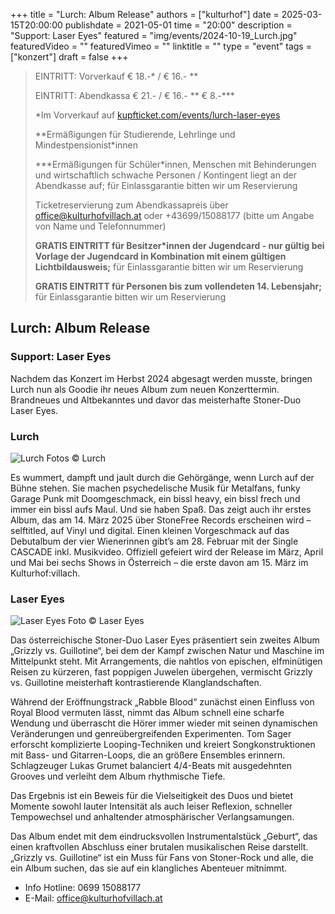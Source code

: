+++
title = "Lurch: Album Release"
authors = ["kulturhof"]
date = 2025-03-15T20:00:00
publishdate = 2021-05-01
time = "20:00"
description = "Support: Laser Eyes"
featured = "img/events/2024-10-19_Lurch.jpg"
featuredVideo = ""
featuredVimeo = ""
linktitle = ""
type = "event"
tags = ["konzert"]
draft = false
+++

> EINTRITT: Vorverkauf € 18.-\* / € 16.- \*\*
> 
> EINTRITT: Abendkassa € 21.- / € 16.- \*\* € 8.-\*\*\*
>
> \*Im Vorverkauf auf [kupfticket.com/events/lurch-laser-eyes](https://kupfticket.com/events/lurch-laser-eyes)
>
> \*\*Ermäßigungen für Studierende, Lehrlinge und Mindestpensionist\*innen
> 
> \*\*\*Ermäßigungen für Schüler\*innen, Menschen mit Behinderungen und wirtschaftlich schwache Personen / Kontingent liegt an der Abendkasse auf; für Einlassgarantie bitten wir um Reservierung
>
> Ticketreservierung zum Abendkassapreis über office@kulturhofvillach.at oder +43699/15088177 (bitte um Angabe von Name und Telefonnummer)
>
> **GRATIS EINTRITT für Besitzer\*innen der Jugendcard - nur gültig bei Vorlage der Jugendcard in Kombination mit einem gültigen Lichtbildausweis;** für Einlassgarantie bitten wir um Reservierung
>
> **GRATIS EINTRITT für Personen bis zum vollendeten 14. Lebensjahr;** für Einlassgarantie bitten wir um Reservierung

## Lurch: Album Release
### Support: Laser Eyes

Nachdem das Konzert im Herbst 2024 abgesagt werden musste, bringen Lurch nun als Goodie ihr neues Album zum neuen Konzerttermin. Brandneues und Altbekanntes und davor das meisterhafte Stoner-Duo Laser Eyes.

### Lurch

![Lurch](/img/events/2024-10-19_Lurch1.jpg)
Fotos © Lurch

Es wummert, dampft und jault durch die Gehörgänge, wenn Lurch auf der Bühne stehen. Sie
machen psychedelische Musik für Metalfans, funky Garage Punk mit Doomgeschmack, ein bissl heavy, ein bissl frech und immer ein bissl aufs Maul. Und sie haben Spaß. Das zeigt auch ihr erstes Album, das am 14. März 2025 über StoneFree Records erscheinen wird – selftitled, auf Vinyl und digital. Einen kleinen Vorgeschmack auf das Debutalbum der vier Wienerinnen gibt’s am 28. Februar mit der Single CASCADE inkl. Musikvideo. Offiziell gefeiert wird der Release im März, April und Mai bei sechs Shows in Österreich – die erste davon am 15. März im Kulturhof:villach.


### Laser Eyes

![Laser Eyes](/img/events/2024-10-19_Laser_Eyes.jpg)
Foto © Laser Eyes

Das österreichische Stoner-Duo Laser Eyes präsentiert sein zweites Album „Grizzly vs. Guillotine“, bei dem der Kampf zwischen Natur und Maschine im Mittelpunkt steht. Mit Arrangements, die nahtlos von epischen, elfminütigen Reisen zu kürzeren, fast poppigen Juwelen übergehen, vermischt Grizzly vs. Guillotine meisterhaft kontrastierende Klanglandschaften.

Während der Eröffnungstrack „Rabble Blood“ zunächst einen Einfluss von Royal Blood vermuten lässt, nimmt das Album schnell eine scharfe Wendung und überrascht die Hörer immer wieder mit seinen dynamischen Veränderungen und genreübergreifenden Experimenten. Tom Sager erforscht komplizierte Looping-Techniken und kreiert Songkonstruktionen mit Bass- und Gitarren-Loops, die an größere Ensembles erinnern. Schlagzeuger Lukas Grumet balanciert 4/4-Beats mit ausgedehnten Grooves und verleiht dem Album rhythmische Tiefe. 

Das Ergebnis ist ein Beweis für die Vielseitigkeit des Duos und bietet Momente sowohl lauter Intensität als auch leiser Reflexion, schneller Tempowechsel und anhaltender atmosphärischer Verlangsamungen.

Das Album endet mit dem eindrucksvollen Instrumentalstück „Geburt“, das einen kraftvollen Abschluss einer brutalen musikalischen Reise darstellt. „Grizzly vs. Guillotine“ ist ein Muss für Fans von Stoner-Rock und alle, die ein Album suchen, das sie auf ein klangliches Abenteuer mitnimmt.


- Info Hotline: 0699 15088177 
- E-Mail: office@kulturhofvillach.at

